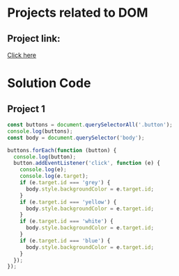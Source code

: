 # Projects related to DOM

## Project link:
[Click here](https://stackblitz.com/edit/dom-project-chaiaurcode-bcjpgp?file=1-colorChanger%2Fchaiaurcode.js,1-colorChanger%2Findex.html)

# Solution Code
## Project 1

```javascript
const buttons = document.querySelectorAll('.button');
console.log(buttons);
const body = document.querySelector('body');

buttons.forEach(function (button) {
  console.log(button);
  button.addEventListener('click', function (e) {
    console.log(e);
    console.log(e.target);
    if (e.target.id === 'grey') {
      body.style.backgroundColor = e.target.id;
    }
    if (e.target.id === 'yellow') {
      body.style.backgroundColor = e.target.id;
    }
    if (e.target.id === 'white') {
      body.style.backgroundColor = e.target.id;
    }
    if (e.target.id === 'blue') {
      body.style.backgroundColor = e.target.id;
    }
  });
});

```